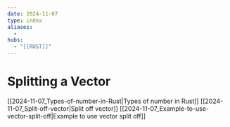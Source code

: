 ```yaml
---
date: 2024-11-07
type: index
aliases:
  -
hubs:
  - "[[RUST]]"
---
```


# Splitting a Vector

[[2024-11-07_Types-of-number-in-Rust|Types of number in Rust]]
[[2024-11-07_Split-off-vector|Split off vector]]
[[2024-11-07_Example-to-use-vector-split-off|Example to use vector split off]]

